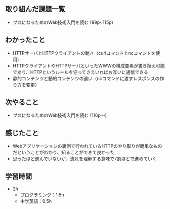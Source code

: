 ## 取り組んだ課題一覧
- プロになるためのWeb技術入門を読む (89p~115p)
## わかったこと
- HTTPサーバとHTTPクライアントの動き（curlコマンドとncコマンドを使用)
- HTTPクライアントやHTTPサーバといったWWWの構成要素が書き換え可能であり、HTTPというルールを守ってさえいればお互いに通信できる
- 静的コンテンツと動的コンテンツの違い（ncコマンドに渡すレスポンスの作り方を変更）
## 次やること
- プロになるためのWeb技術入門を読む (116p〜)
## 感じたこと
- Webアプリケーションの裏側で行われているHTTPのやり取りが簡単なものだということがわかり、知ることができて良かった
- 思ったほど進んでいないが、流れを理解する意味で7割ほどで進めていく
## 学習時間
- 2h
  - プログラミング：1.5h
  - 中学英語：0.5h